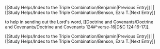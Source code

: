 [[Study Helps/Index to the Triple Combination/Benjamin|Previous Entry]]  ||  [[Study Helps/Index to the Triple Combination/Benson, Ezra T.|Next Entry]]

 to help in sending out the Lord's word, [[Doctrine and Covenants/Doctrine and Covenants/Doctrine and Covenants 124#^verse-16|D&C 124:16-17]].

[[Study Helps/Index to the Triple Combination/Benjamin|Previous Entry]]  ||  [[Study Helps/Index to the Triple Combination/Benson, Ezra T.|Next Entry]]
